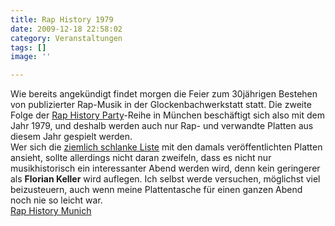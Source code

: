 ```yaml
---
title: Rap History 1979
date: 2009-12-18 22:58:02
category: Veranstaltungen
tags: []
image: ''

---
```


Wie bereits angekündigt findet morgen die Feier zum 30jährigen Bestehen von publizierter Rap-Musik in der Glockenbachwerkstatt statt. Die zweite Folge der [Rap History Party](http://www.facebook.com/event.php?eid=194124445689)-Reihe in München beschäftigt sich also mit dem Jahr 1979, und deshalb werden auch nur Rap- und verwandte Platten aus diesem Jahr gespielt werden.  
Wer sich die [ziemlich schlanke Liste](http://www.raphistory.net/database?inc=records&year=1979) mit den damals veröffentlichten Platten ansieht, sollte allerdings nicht daran zweifeln, dass es nicht nur musikhistorisch ein interessanter Abend werden wird, denn kein geringerer als **Florian Keller** wird auflegen. Ich selbst werde versuchen, möglichst viel beizusteuern, auch wenn meine Plattentasche für einen ganzen Abend noch nie so leicht war.  
[Rap History Munich](http://www.raphistorymunich.de/)

